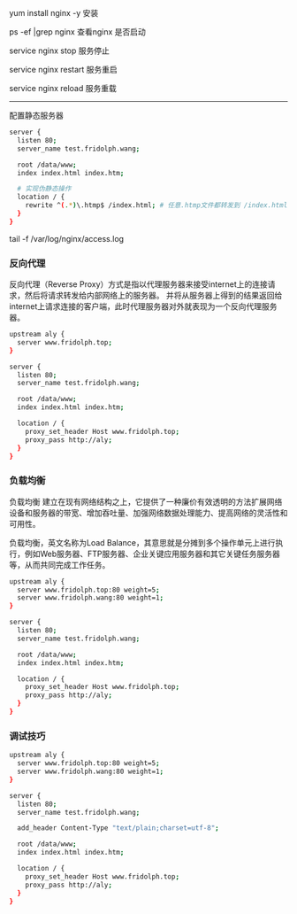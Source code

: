 yum install nginx -y 安装

ps -ef |grep nginx 查看nginx 是否启动

service nginx stop 服务停止

service nginx restart 服务重启

service nginx reload 服务重载


---

配置静态服务器

```bash
server {
  listen 80;
  server_name test.fridolph.wang;

  root /data/www;
  index index.html index.htm;

  # 实现伪静态操作
  location / {
    rewrite ^(.*)\.htmp$ /index.html; # 任意.htmp文件都转发到 /index.html上
  }
}
```

tail -f /var/log/nginx/access.log

### 反向代理

反向代理（Reverse Proxy）方式是指以代理服务器来接受internet上的连接请求，然后将请求转发给内部网络上的服务器。
并将从服务器上得到的结果返回给internet上请求连接的客户端，此时代理服务器对外就表现为一个反向代理服务器。

```bash
upstream aly {
  server www.fridolph.top;
}

server {
  listen 80;
  server_name test.fridolph.wang;

  root /data/www;
  index index.html index.htm;

  location / {
    proxy_set_header Host www.fridolph.top;
    proxy_pass http://aly;
  }
}
```

### 负载均衡

负载均衡 建立在现有网络结构之上，它提供了一种廉价有效透明的方法扩展网络设备和服务器的带宽、增加吞吐量、加强网络数据处理能力、提高网络的灵活性和可用性。

负载均衡，英文名称为Load Balance，其意思就是分摊到多个操作单元上进行执行，例如Web服务器、FTP服务器、企业关键应用服务器和其它关键任务服务器等，从而共同完成工作任务。

```bash
upstream aly {
  server www.fridolph.top:80 weight=5;
  server www.fridolph.wang:80 weight=1;
}

server {
  listen 80;
  server_name test.fridolph.wang;

  root /data/www;
  index index.html index.htm;

  location / {
    proxy_set_header Host www.fridolph.top;
    proxy_pass http://aly;
  }
}
```


### 调试技巧

```bash
upstream aly {
  server www.fridolph.top:80 weight=5;
  server www.fridolph.wang:80 weight=1;
}

server {
  listen 80;
  server_name test.fridolph.wang;

  add_header Content-Type "text/plain;charset=utf-8";

  root /data/www;
  index index.html index.htm;

  location / {
    proxy_set_header Host www.fridolph.top;
    proxy_pass http://aly;
  }
}
```
